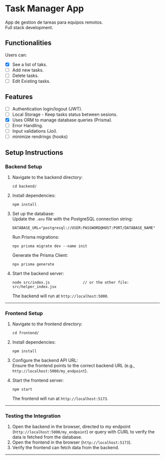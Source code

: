 # **Task Manager App**
App de gestion de tareas para equipos remotos.  
Full stack development.

## **Functionalities**
Users can:
- [x] See a list of taks.
- [ ] Add new tasks.
- [ ] Delete tasks.
- [ ] Edit Existing tasks.

## **Features**
- [ ] Authentication login/logout (JWT).
- [ ] Local Storage - Keep tasks status between sesions.
- [x] Uses ORM to manage database queries (Prisma).
- [ ] Error Handling.
- [ ] Input validations (Joi).
- [ ] minimize rendrings (hooks)

## **Setup Instructions**

### **Backend Setup**
1. Navigate to the backend directory:
   ```
   cd backend/
   ```
2. Install dependencies:
   ```
   npm install
   ```
3. Set up the database:  
    Update the `.env` file with the PostgreSQL connection string:
     ```
     DATABASE_URL="postgresql://USER:PASSWORD@HOST:PORT/DATABASE_NAME"  
     ```  
    Run Prisma migrations:
     ```
     npx prisma migrate dev --name init
     ```
    Generate the Prisma Client:
     ```
     npx prisma generate
     ```
4. Start the backend server:
   ```
   node src/index.js               // or the other file: src/helper_index.jsx
   ```
   The backend will run at `http://localhost:5000`.

---

### **Frontend Setup**
1. Navigate to the frontend directory:
   ```
   cd frontend/
   ```
2. Install dependencies:
   ```
   npm install
   ```
3. Configure the backend API URL:  
   Ensure the frontend points to the correct backend URL (e.g., `http://localhost:5000/my_endpoint`).

4. Start the frontend server:
   ```
   npm start
   ```
   The frontend will run at `http://localhost:5173`.

---

### **Testing the Integration**
1. Open the backend in the browser, directed to my endpoint (`http://localhost:5000/my_endpoint`) or query with CURL to verify the data is fetched from the database.
2. Open the frontend in the browser (`http://localhost:5173`).
3. Verify the frontend can fetch data from the backend.

---
